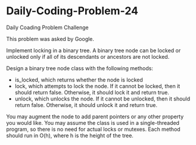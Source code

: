 # Daily-Coding-Problem-24
Daily Coading Problem Challenge

This problem was asked by Google.

Implement locking in a binary tree. A binary tree node can be locked or unlocked only if all of its descendants or ancestors are not locked.

Design a binary tree node class with the following methods:

 * is_locked, which returns whether the node is locked
 * lock, which attempts to lock the node. If it cannot be locked, then it should return false. Otherwise, it          should   lock it and return true.
 * unlock, which unlocks the node. If it cannot be unlocked, then it should return false. Otherwise, it should        unlock it and return true.
 
You may augment the node to add parent pointers or any other property you would like. You may assume the class is used in a single-threaded program, so there is no need for actual locks or mutexes. Each method should run in O(h), where h is the height of the tree.
